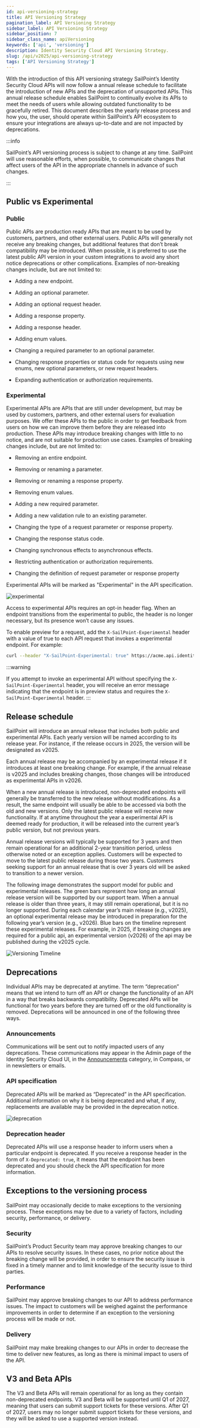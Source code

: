 ```yaml
---
id: api-versioning-strategy
title: API Versioning Strategy
pagination_label: API Versioning Strategy
sidebar_label: API Versioning Strategy
sidebar_position: 7
sidebar_class_name: apiVersioning
keywords: ['api', 'versioning']
description: Identity Security Cloud API Versioning Strategy.
slug: /api/v2025/api-versioning-strategy
tags: ['API Versioning Strategy']
---
```


With the introduction of this API versioning strategy SailPoint’s Identity Security Cloud APIs will now follow a annual release schedule to facilitate the introduction of new APIs and the deprecation of unsupported APIs. This annual release schedule enables SailPoint to continually evolve its APIs to meet the needs of users while allowing outdated functionality to be gracefully retired. This document describes the yearly release process and how you, the user, should operate within SailPoint’s API ecosystem to ensure your integrations are always up-to-date and are not impacted by deprecations.

:::info

SailPoint’s API versioning process is subject to change at any time. SailPoint will use reasonable efforts, when possible, to communicate changes that affect users of the API in the appropriate channels in advance of such changes.

:::

## Public vs Experimental

### Public

Public APIs are production ready APIs that are meant to be used by customers, partners, and other external users. Public APIs will generally not receive any breaking changes, but additional features that don’t break compatibility may be introduced. When possible, it is preferred to use the latest public API version in your custom integrations to avoid any short notice deprecations or other complications. Examples of non-breaking changes include, but are not limited to:

* Adding a new endpoint.

* Adding an optional parameter.

* Adding an optional request header.

* Adding a response property.

* Adding a response header.

* Adding enum values.

* Changing a required parameter to an optional parameter.

* Changing response properties or status code for requests using new enums, new optional parameters, or new request headers.

* Expanding authentication or authorization requirements.

### Experimental

Experimental APIs are APIs that are still under development, but may be used by customers, partners, and other external users for evaluation purposes. We offer these APIs to the public in order to get feedback from users on how we can improve them before they are released into production. These APIs may introduce breaking changes with little to no notice, and are not suitable for production use cases. Examples of breaking changes include, but are not limited to:

* Removing an entire endpoint.

* Removing or renaming a parameter.

* Removing or renaming a response property.

* Removing enum values.

* Adding a new required parameter.

* Adding a new validation rule to an existing parameter.

* Changing the type of a request parameter or response property.

* Changing the response status code.

* Changing synchronous effects to asynchronous effects.

* Restricting authentication or authorization requirements.

* Changing the definition of request parameter or response property

Experimental APIs will be marked as "Experimental" in the API specification.

![experimental](../img/experimental-warning.png)

Access to experimental APIs requires an opt-in header flag. When an endpoint transitions from the experimental to public, the header is no longer necessary, but its presence won’t cause any issues.

To enable preview for a request, add the `X-SailPoint-Experimental` header with a value of true to each API request that invokes a experimental endpoint. For example:

```bash
curl --header "X-SailPoint-Experimental: true" https://acme.api.identitynow.com/v2026/endpoint
```

:::warning

If you attempt to invoke an experimental API without specifying the `X-SailPoint-Experimental` header, you will receive an error message indicating that the endpoint is in preview status and requires the `X-SailPoint-Experimental` header.
:::

## Release schedule

SailPoint will introduce an annual release that includes both public and experimental APIs. Each yearly version will be named according to its release year. For instance, if the release occurs in 2025, the version will be designated as v2025.

Each annual release may be accompanied by an experimental release if it introduces at least one breaking change. For example, if the annual release is v2025 and includes breaking changes, those changes will be introduced as experimental APIs in v2026.

When a new annual release is introduced, non-deprecated endpoints will generally be transferred to the new release without modifications. As a result, the same endpoint will usually be able to be accessed via both the old and new versions. Only the latest public release will receive new functionality. If at anytime throughout the year a experimental API is deemed ready for production, it will be released into the current year’s public version, but not previous years.

Annual release versions will typically be supported for 3 years and then remain operational for an additional 2-year transition period, unless otherwise noted or an exception applies.  Customers will be expected to move to the latest public release during those two years. Customers seeking support for an annual release that is over 3 years old will be asked to transition to a newer version.

The following image demonstrates the support model for public and experimental releases. The green bars represent how long an annual release version will be supported by our support team. When a annual release is older than three years, it may still remain operational, but it is no longer supported. During each calendar year’s main release (e.g., v2025), an optional experimental release may be introduced in preparation for the following year’s version (e.g., v2026). Blue bars on the timeline represent these experimental releases. For example, in 2025, if breaking changes are required for a public api, an experimental version (v2026) of the api may be published during the v2025 cycle.

![Versioning Timeline](../img/api-versioning-timeline.png)

## Deprecations

Individual APIs may be deprecated at anytime. The term “deprecation” means that we intend to turn off an API or change the functionality of an API in a way that breaks backwards compatibility. Deprecated APIs will be functional for two years before they are turned off or the old functionality is removed. Deprecations will be announced in one of the following three ways.

### Announcements

Communications will be sent out to notify impacted users of any deprecations. These communications may appear in the Admin page of the Identity Security Cloud UI, in the [Announcements](https://developer.sailpoint.com/discuss/c/announcements/14) category, in Compass, or in newsletters or emails.

### API specification

Deprecated APIs will be marked as “Deprecated” in the API specification. Additional information on why it is being deprecated and what, if any, replacements are available may be provided in the deprecation notice.

![deprecation](../img/deprecation-warning.png)

### Deprecation header

Deprecated APIs will use a response header to inform users when a particular endpoint is deprecated. If you receive a response header in the form of `X-Deprecated: true`, it means that the endpoint has been deprecated and you should check the API specification for more information.

## Exceptions to the versioning process

SailPoint may occasionally decide to make exceptions to the versioning process. These exceptions may be due to a variety of factors, including security, performance, or delivery.

### Security

SailPoint’s Product Security team may approve breaking changes to our APIs to resolve security issues. In these cases, no prior notice about the breaking change will be provided, in order to ensure the security issue is fixed in a timely manner and to limit knowledge of the security issue to third parties.

### Performance

SailPoint may approve breaking changes to our API to address performance issues. The impact to customers will be weighed against the performance improvements in order to determine if an exception to the versioning process will be made or not.

### Delivery

SailPoint may make breaking changes to our APIs in order to decrease the time to deliver new features, as long as there is minimal impact to users of the API.

## V3 and Beta APIs

The V3 and Beta APIs will remain operational for as long as they contain non-deprecated endpoints. V3 and Beta will be supported until Q1 of 2027, meaning that users can submit support tickets for these versions. After Q1 of 2027, users may no longer submit support tickets for these versions, and they will be asked to use a supported version instead.